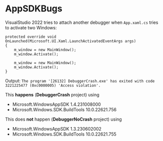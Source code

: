 # AppSDKBugs

VisualStudio 2022 tries to attach another debugger when `App.xaml.cs` tries to activate two Windows:

```
protected override void OnLaunched(Microsoft.UI.Xaml.LaunchActivatedEventArgs args)
{
    m_window = new MainWindow();
    m_window.Activate();

    m_window = new MainWindow();
    m_window.Activate();
}
```

Output:
`The program '[26132] DebuggerCrash.exe' has exited with code 3221225477 (0xc0000005) 'Access violation'.`

This **happens** (**DebuggerCrash** project) using 
- Microsoft.WindowsAppSDK 1.4.231008000 
- Microsoft.Windows.SDK.BuildTools 10.0.22621.756

This does **not** happen (**DebuggerNoCrash** project) using
- Microsoft.WindowsAppSDK 1.3.230602002
- Microsoft.Windows.SDK.BuildTools 10.0.22621.755